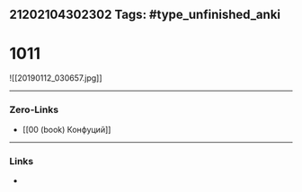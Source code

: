 21202104302302
Tags: #type_unfinished_anki 
---
# 1011

![[20190112_030657.jpg]]

---
### Zero-Links
- [[00 (book) Конфуций]]
---
### Links
-